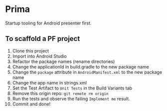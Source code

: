 # Prima
Startup tooling for Android presenter first.

## To scaffold a PF project

1. Clone this project
2. Import into Android Studio
3. Refactor the package names (rename directories)
4. Change the applicationId in build.gradle to the new package name
5. Change the `package` attribute in `AndroidManifest.xml` to the new package name
6. Change the app name in strings.xml
7. Set the Test Artifact to `Unit Tests` in the Build Variants tab
8. Remove this origin repo: `git remote rm origin`
9. Run the tests and observe the failing `Implement me` result.
10. Commit and done!

